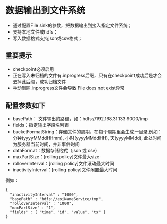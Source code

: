 # 数据输出到文件系统

- 通过配置File sink的参数，把数据输出到接入指定文件系统；
- 支持本地文件或hdfs；
- 写入数据格式支持json或csv格式；

## 重要提示
- checkpoint必须启用
- 正在写入未归档的文件有.inprogress后缀，只有在checkpoint成功后是才会去掉此后缀，成功归档文件
- 手动删除.inprogress文件会导致 File does not exist异常

## 配置参数如下

- basePath： 文件输出的路径，如：hdfs://192.168.31.133:9000/tmp
- fields：指定输出字段名列表
- bucketFormatString：存储文件的周期，在每个周期里会生成一目录,例如：分钟(yyyyMMddHHmm), 小时(yyyyMMddHH), 天(yyyyMMdd), 此处时间为服务器当前时间，并非事件时间
- dataFormat：数据存储格式（json 或 csv）
- maxPartSize：[rolling policy]文件最大size
- rolloverInterval：[rolling policy]文件滚动最大时间
- inactivityInterval：[rolling policy]文件闲置最大时间

例如：
```
{
  "inactivityInterval" : "1000",
  "basePath" : "hdfs://eoiNameService/tmp",
  "rolloverInterval" : "1000",
  "maxPartSize" : "1",
  "fields" : [ "time", "id", "value", "ts" ]
}
```

